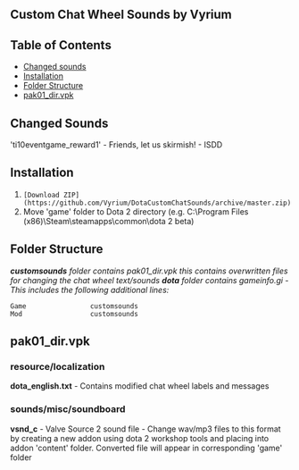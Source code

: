 ## Custom Chat Wheel Sounds by Vyrium

## Table of Contents
* [Changed sounds](#changed-sounds)
* [Installation](#installation)
* [Folder Structure](#folder-structure)
* [pak01_dir.vpk](#pak01_dir.vpk)

## Changed Sounds

'ti10eventgame_reward1' - Friends, let us skirmish! - ISDD

## Installation

 1. `[Download ZIP](https://github.com/Vyrium/DotaCustomChatSounds/archive/master.zip)`
 2. Move 'game' folder to Dota 2 directory (e.g. C:\Program Files (x86)\Steam\steamapps\common\dota 2 beta)

## Folder Structure
***customsounds** folder contains pak01_dir.vpk this contains overwritten files for changing the chat wheel text/sounds*
***dota** folder contains gameinfo.gi - This includes the following additional lines:*

    Game				customsounds
    Mod					customsounds

## pak01_dir.vpk

### resource/localization

**dota_english.txt** - Contains modified chat wheel labels and messages

### sounds/misc/soundboard
	
**vsnd_c** - Valve Source 2 sound file - Change wav/mp3 files to this format by creating a new addon using dota 2 workshop tools and placing into addon 'content' folder. Converted file will appear in corresponding 'game' folder